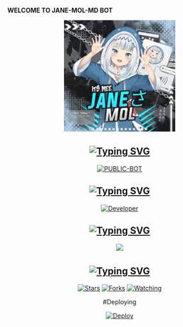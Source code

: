    **WELCOME TO JANE-MOL-MD BOT**

<div align="center">
  <p align="center">
<img src=./media/jane.jpg sizealt="JPEG" width="250" height="250"/>
</p>

## [![Typing SVG](https://readme-typing-svg.herokuapp.com?font=Rockstar-ExtraBold&color=000000&lines=THIS+LANGUAGE;IS+USED;IN+THIS+REPOSITORY)](https://git.io/typing-svg)

 </a>
</p>

<p align="center">
<a href="https://github.com/Itsme-soman"><img title="PUBLIC-BOT" src="https://img.shields.io/static/v1?label=LANGUAGE&message=ENGLISH&color=red"></a>
</p>

## [![Typing SVG](https://readme-typing-svg.herokuapp.com?font=Rockstar-ExtraBold&color=000000&lines=DEVELOPERS+OF+THIS+REPOSITORY)](https://git.io/typing-svg)

 </a>
</p>

<p align="center">
  <a href="https://github.com/Itsme-soman"><img title="Developer" src="https://img.shields.io/badge/Author-Kichu%20and Amru-red.svg?style=for-the-badge&logo=github" /></a>
</p>

  <p align="center">
  <a href="https://github.com/Itsme-soman">

## [![Typing SVG](https://readme-typing-svg.herokuapp.com?font=Rockstar-ExtraBold&color=000000&lines=TOTAL+SIZE+OF+THIS+REPOSITORY)](https://git.io/typing-svg)

 </a>
</p>
    
<a href="https://github.com/Itsme-soman/followers">
<img src="https://img.shields.io/github/repo-size/Itsme-soman/JANE-MOL-MD?color=red&label=REPO%20TOTAL%20SIZE&style=plastic">
<p align="center">

## [![Typing SVG](https://readme-typing-svg.herokuapp.com?font=Rockstar-ExtraBold&color=000000&lines=INFORMATION+OF+THIS;REPOSITORY+MEANS+FORK,STARS;AND+WATCHERS)](https://git.io/typing-svg)

 </a>
</p>
<a href="https://github.com/Itsme-soman/followers"
<img title="Followers" src="https://img.shields.io/github/followers/Itsme-soman?color=blue&style=flat-square"></a>
<a href="https://github.com/Itsme-soman/JANE-MOL-MD/stargazers/"><img title="Stars" src="https://img.shields.io/github/stars/Itsme-soman/JANE-MOL-MD?label=STARS&color=red&style=flat-square"></a>
<a href="https://github.com/Itsme-soman/JANE-MOL-MD/network/members"><img title="Forks" src="https://img.shields.io/github/forks/Itsme-soman/JANE-MOL-MD?label=FORKS&color=red&style=flat-square"></a>
<a href="https://github.com/Itsme-soman/JANE-MOL-MD/watchers"><img title="Watching" src="https://img.shields.io/github/watchers/Itsme-soman/JANE-MOL-MD?label=WATCHERS&color=red&style=flat-square"></a>
</p>


#Deploying

[![Deploy](https://www.herokucdn.com/deploy/button.svg)](https://heroku.com/deploy?template=https://github.com/TOXIC-KICHU/JANE-MOL-MD)
